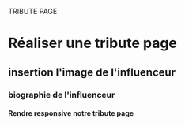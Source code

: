 TRIBUTE PAGE
# Réaliser une tribute page
## insertion  l'image de l'influenceur
### biographie de l'influenceur
#### Rendre responsive notre tribute page